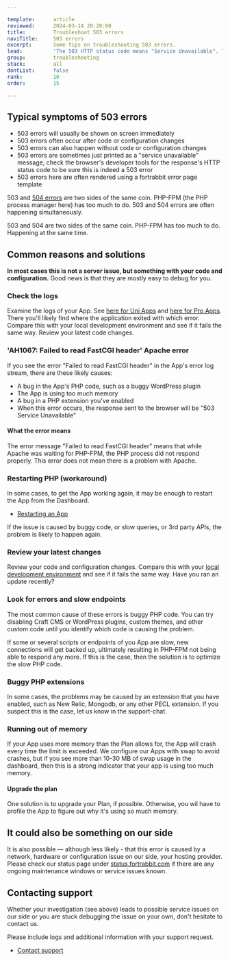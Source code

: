 ```yaml
---

template:      article
reviewed:      2024-03-14 20:28:00
title:         Troubleshoot 503 errors
naviTitle:     503 errors
excerpt:       Some tips on troubleshooting 503 errors.
lead:          'The 503 HTTP status code means "Service Unavailable". This article aims to help developers troubleshooting 503 errors.'
group:         troubleshooting
stack:         all
dontList:      false
rank:          10
order:         15

---
```


## Typical symptoms of 503 errors

+ 503 errors will usually be shown on screen immediately
+ 503 errors often occur after code or configuration changes
+ 503 errors can also happen without code or configuration changes
+ 503 errors are sometimes just printed as a "service unavailable" message, check the browser's developer tools for the response's HTTP status code to be sure this is indeed a 503 error
+ 503 errors here are often rendered using a fortrabbit error page template

503 and [504 errors](/504-errors) are two sides of the same coin. PHP-FPM (the PHP process manager here) has too much to do. 503 and 504 errors are often happening simultaneously.

503 and 504 are two sides of the same coin. PHP-FPM has too much to do. Happening at the same time.

## Common reasons and solutions

**In most cases this is not a server issue, but something with your code and configuration.** Good news is that they are mostly easy to debug for you.

### Check the logs

Examine the logs of your App. See [here for Uni Apps](logging-uni) and [here for Pro Apps](logging-pro). There you'll likely find where the application exited with which error. Compare this with your local development environment and see if it fails the same way. Review your latest code changes.

### 'AH1067: Failed to read FastCGI header' Apache error

If you see the error "Failed to read FastCGI header" in the App's error log stream, there are these likely causes:

+ A bug in the App's PHP code, such as a buggy WordPress plugin
+ The App is using too much memory
+ A bug in a PHP extension you've enabled
+ When this error occurs, the response sent to the browser will be "503 Service Unavailable"

#### What the error means

The error message "Failed to read FastCGI header" means that while Apache was waiting for PHP-FPM, the PHP process did not respond properly. This error does not mean there is a problem with Apache.

### Restarting PHP (workaround)

In some cases, to get the App working again, it may be enough to restart the App from the Dashboard.

+ [Restarting an App](/app#toc-restarting-an-app)

If the issue is caused by buggy code, or slow queries, or 3rd party APIs, the problem is likely to happen again.

### Review your latest changes

Review your code and configuration changes. Compare this with your [local development environment](/local-development) and see if it fails the same way. Have you ran an update recently?

### Look for errors and slow endpoints

The most common cause of these errors is buggy PHP code. You can try disabling Craft CMS or WordPress plugins, custom themes, and other custom code until you identify which code is causing the problem.

If some or several scripts or endpoints of you App are slow, new connections will get backed up, ultimately resulting in PHP-FPM not being able to respond any more. If this is the case, then the solution is to optimize the slow PHP code.

### Buggy PHP extensions

In some cases, the problems may be caused by an extension that you have enabled, such as New Relic, Mongodb, or any other PECL extension. If you suspect this is the case, let us know in the support-chat.

### Running out of memory

If your App uses more memory than the Plan allows for, the App will crash every time the limit is exceeded. We configure our Apps with swap to avoid crashes, but if you see more than 10-30 MB of swap usage in the dashboard, then this is a strong indicator that your app is using too much memory.

#### Upgrade the plan

One solution is to upgrade your Plan, if possible. Otherwise, you wil have to profile the App to figure out why it's using so much memory.

## It could also be something on our side

It is also possible — although less likely - that this error is caused by a network, hardware or configuration issue on our side, your hosting provider. Please check our status page under [status.fortrabbit.com](https://status.fortrabbit.com) if there are any ongoing maintenance windows or service issues known.

## Contacting support

Whether your investigation (see above) leads to possible service issues on our side or you are stuck debugging the issue on your own, don't hesitate to contact us.

Please include logs and additional information with your support request.

+ <a href="#asd" onclick="Intercom('showNewMessage', 'I see 502 for my App ______ for around ___. I have made the following changes recently: ____. Find attached the php_error log in question.')">Contact support</a>
